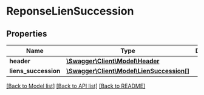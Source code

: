 # ReponseLienSuccession

## Properties
Name | Type | Description | Notes
------------ | ------------- | ------------- | -------------
**header** | [**\Swagger\Client\Model\Header**](Header.md) |  | [optional] 
**liens_succession** | [**\Swagger\Client\Model\LienSuccession[]**](LienSuccession.md) |  | [optional] 

[[Back to Model list]](../README.md#documentation-for-models) [[Back to API list]](../README.md#documentation-for-api-endpoints) [[Back to README]](../README.md)


